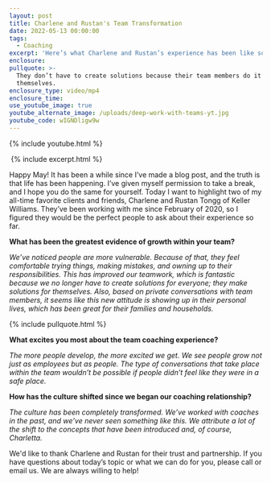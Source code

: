 ```yaml
---
layout: post
title: Charlene and Rustan's Team Transformation
date: 2022-05-13 00:00:00
tags:
  - Coaching
excerpt: 'Here’s what Charlene and Rustan’s experience has been like so far. '
enclosure:
pullquote: >-
  They don’t have to create solutions because their team members do it
  themselves. 
enclosure_type: video/mp4
enclosure_time:
use_youtube_image: true
youtube_alternate_image: /uploads/deep-work-with-teams-yt.jpg
youtube_code: wIGNDligw9w
---
```

{% include youtube.html %}

**&nbsp;**{% include excerpt.html %}

Happy May\! It has been a while since I’ve made a blog post, and the truth is that life has been happening. I’ve given myself permission to take a break, and I hope you do the same for yourself. Today I want to highlight two of my all-time favorite clients and friends, Charlene and Rustan Tongg of Keller Williams. They’ve been working with me since February of 2020, so I figured they would be the perfect people to ask about their experience so far.

**What has been the greatest evidence of growth within your team?&nbsp;**

*We’ve noticed people are more vulnerable. Because of that, they feel comfortable trying things, making mistakes, and owning up to their responsibilities. This has improved our teamwork, which is fantastic because we no longer have to create solutions for everyone; they make solutions for themselves. Also, based on private conversations with team members, it seems like this new attitude is showing up in their personal lives, which has been great for their families and households.&nbsp;*

{% include pullquote.html %}

**What excites you most about the team coaching experience?**

*The more people develop, the more excited we get. We see people grow not just as employees but as people. The type of conversations that take place within the team wouldn’t be possible if people didn’t feel like they were in a safe place.&nbsp;*

**How has the culture shifted since we began our coaching relationship?&nbsp;**

*The culture has been completely transformed. We’ve worked with coaches in the past, and we’ve never seen something like this. We attribute a lot of the shift to the concepts that have been introduced and, of course, Charletta.&nbsp;*

We'd like to thank Charlene and Rustan for their trust and partnership. If you have questions about today’s topic or what we can do for you, please call or email us. We are always willing to help\!&nbsp;
